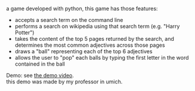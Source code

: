 a game developed with python, this game has those features:
* accepts a search term on the command line 
* performs a search on wikipedia using that search term (e.g. "Harry Potter")
* takes the content of the top 5 pages returned by the search, and determines the most common adjectives across those pages
* draws a "ball" representing each of the top 6 adjectives
* allows the user to "pop" each balls by typing the first letter in the word contained in the ball

Demo: see [the demo video](https://www.youtube.com/watch?v=o7XdEKSpxEM).</br>
this demo was made by my professor in umich. 





